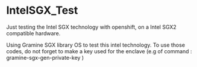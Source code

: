 # IntelSGX_Test
Just testing the Intel SGX technology with openshift, on a Intel SGX2 compatible hardware.

Using Gramine SGX library OS to test  this intel technology. 
To use those codes, do not forget to make a key used for the enclave (e.g of command : gramine-sgx-gen-private-key  )
